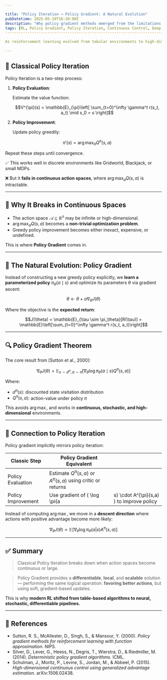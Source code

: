 ```yaml
---

title: "Policy Iteration → Policy Gradient: A Natural Evolution"
pubDatetime: 2025-05-19T16:30:00Z
description: "Why policy gradient methods emerged from the limitations of classical policy iteration, especially in continuous or high-dimensional action spaces. Includes key math and references."
tags: [RL, Policy Gradient, Policy Iteration, Continuous Control, Deep RL]
---------------------------------------------------------------------------

As reinforcement learning evolved from tabular environments to high-dimensional, continuous domains, classical methods like **Policy Iteration** faced major limitations. This naturally led to the emergence of **Policy Gradient** methods — a continuous, differentiable, and scalable generalization of the policy improvement idea.

---
```


## 🔹 Classical Policy Iteration

Policy Iteration is a two-step process:

1. **Policy Evaluation**:

   Estimate the value function:

   ```math
   V^{\pi}(s) = \mathbb{E}_{\pi}\left[ \sum_{t=0}^\infty \gamma^t r(s_t, a_t) \mid s_0 = s \right]
   ```

2. **Policy Improvement**:

   Update policy greedily:

   ```math
   \pi'(s) = \arg\max_a Q^{\pi}(s, a)
   ```

Repeat these steps until convergence.

✅ This works well in discrete environments like Gridworld, Blackjack, or small MDPs.

❌ But it **fails in continuous action spaces**, where $\arg\max_a Q(s,a)$ is intractable.

---

## 🔸 Why It Breaks in Continuous Spaces

* The action space $\mathcal{A} \subseteq \mathbb{R}^n$ may be infinite or high-dimensional.
* $\arg\max_a Q(s,a)$ becomes a **non-trivial optimization problem**.
* Greedy policy improvement becomes either inexact, expensive, or undefined.

This is where **Policy Gradient** comes in.

---

## 🧠 The Natural Evolution: Policy Gradient

Instead of constructing a new greedy policy explicitly, we **learn a parameterized policy** $\pi_\theta(a \mid s)$ and optimize its parameters $\theta$ via gradient ascent:

```math
\theta \leftarrow \theta + \alpha \nabla_\theta J(\theta)
```

Where the objective is the **expected return**:

```math
J(\theta) = \mathbb{E}_{\tau \sim \pi_\theta}[R(\tau)] = \mathbb{E}\left[\sum_{t=0}^\infty \gamma^t r(s_t, a_t)\right]
```

---

## 🔍 Policy Gradient Theorem

The core result from \[Sutton et al., 2000]:

```math
\nabla_\theta J(\theta) = \mathbb{E}_{s \sim d^{\pi}, a \sim \pi}\left[ \nabla_\theta \log \pi_\theta(a \mid s) Q^{\pi}(s, a) \right]
```

Where:

* $d^{\pi}(s)$: discounted state visitation distribution
* $Q^{\pi}(s, a)$: action-value under policy $\pi$

This avoids $\arg\max$, and works in **continuous, stochastic, and high-dimensional** environments.

---

## 🔁 Connection to Policy Iteration

Policy gradient implicitly mirrors policy iteration:

| Classic Step       | Policy Gradient Equivalent                                        |                                           |
| ------------------ | ----------------------------------------------------------------- | ----------------------------------------- |
| Policy Evaluation  | Estimate $Q^{\pi}(s,a)$ or $A^{\pi}(s,a)$ using critic or returns |                                           |
| Policy Improvement | Use gradient of ( \log \pi(a                                      | s) \cdot A^{\pi}(s,a) ) to improve policy |

Instead of computing $\arg\max$, we move in a **descent direction** where actions with positive advantage become more likely:

```math
\nabla_\theta J(\theta) \propto \mathbb{E}\left[ \nabla_\theta \log \pi_\theta(a|s) A^{\pi}(s,a) \right]
```

---

## ✅ Summary

> Classical Policy Iteration breaks down when action spaces become continuous or large.

> Policy Gradient provides a **differentiable**, **local**, and **scalable** solution — performing the same logical operation: **favoring better actions**, but using soft, gradient-based updates.

This is why **modern RL shifted from table-based algorithms to neural, stochastic, differentiable pipelines.**

---

## 📖 References

* Sutton, R. S., McAllester, D., Singh, S., & Mansour, Y. (2000). *Policy gradient methods for reinforcement learning with function approximation.* NIPS.
* Silver, D., Lever, G., Heess, N., Degris, T., Wierstra, D., & Riedmiller, M. (2014). *Deterministic policy gradient algorithms*. ICML.
* Schulman, J., Moritz, P., Levine, S., Jordan, M., & Abbeel, P. (2015). *High-dimensional continuous control using generalized advantage estimation*. arXiv:1506.02438.
